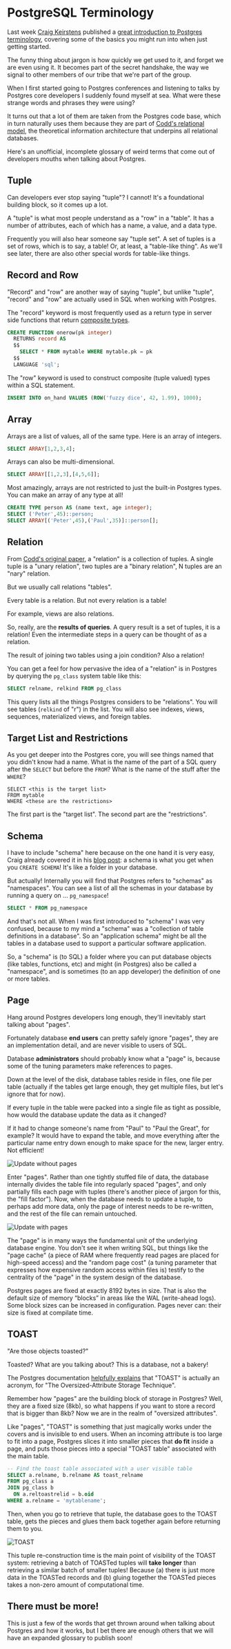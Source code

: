 # PostgreSQL Terminology

Last week [Craig Keirstens](https://www.crunchydata.com/blog/author/craig-kerstiens) published a [great introduction to Postgres terminology](https://www.crunchydata.com/blog/postgres-databases-and-schemas), covering some of the basics you might run into when just getting started.

The funny thing about jargon is how quickly we get used to it, and forget we are even using it. It becomes part of the secret handshake, the way we signal to other members of our tribe that we're part of the group.

When I first started going to Postgres conferences and listening to talks by Postgres core developers I suddenly found myself at sea. What were these strange words and phrases they were using?

It turns out that a lot of them are taken from the Postgres code base, which in turn naturally uses them because they are part of [Codd's relational model](https://twobithistory.org/2017/12/29/codd-relational-model.html), the  theoretical information architecture that underpins all relational databases.

Here's an unofficial, incomplete glossary of weird terms that come out of developers mouths when talking about Postgres.

## Tuple

Can developers ever stop saying "tuple"? I cannot! It's a foundational building block, so it comes up a lot. 

A "tuple" is what most people understand as a "row" in a "table". It has a number of attributes, each of which has a name, a value, and a data type.

Frequently you will also hear someone say "tuple set". A set of tuples is a set of rows, which is to say, a table! Or, at least, a "table-like thing". As we'll see later, there are also other special words for table-like things.

## Record and Row

"Record" and "row" are another way of saying "tuple", but unlike "tuple", "record" and "row" are actually used in SQL when working with Postgres.

The "record" keyword is most frequently used as a return type in server side functions that return [composite types](https://www.postgresql.org/docs/current/rowtypes.html). 

```sql
CREATE FUNCTION onerow(pk integer) 
  RETURNS record AS 
  $$ 
    SELECT * FROM mytable WHERE mytable.pk = pk
  $$ 
  LANGUAGE 'sql';
```

The "row" keyword is used to construct composite (tuple valued) types within a SQL statement.

```sql
INSERT INTO on_hand VALUES (ROW('fuzzy dice', 42, 1.99), 1000);
```

## Array

Arrays are a list of values, all of the same type. Here is an array of integers.

```sql
SELECT ARRAY[1,2,3,4];
```

Arrays can also be multi-dimensional.

```sql
SELECT ARRAY[[1,2,3],[4,5,6]];
```

Most amazingly, arrays are not restricted to just the built-in Postgres types. You can make an array of any type at all!

```sql
CREATE TYPE person AS (name text, age integer);
SELECT ('Peter',45)::person;
SELECT ARRAY[('Peter',45),('Paul',35)]::person[];
```

## Relation

From [Codd's original paper](https://twobithistory.org/2017/12/29/codd-relational-model.html), a "relation" is a collection of tuples. A single tuple is a "unary relation", two tuples are a "binary relation", N tuples are an "nary" relation. 

But we usually call relations "tables". 

Every table is a relation. But not every relation is a table!

For example, views are also relations.

So, really, are the **results of queries**. A query result is a set of tuples, it is a relation! Even the intermediate steps in a query can be thought of as a relation. 

The result of joining two tables using a join condition? Also a relation!

You can get a feel for how pervasive the idea of a "relation" is in Postgres by querying the `pg_class` system table like this:

```sql
SELECT relname, relkind FROM pg_class
```

This query lists all the things Postgres considers to be "relations". You will see tables (`relkind` of "r") in the list. You will also see indexes, views, sequences, materialized views, and foreign tables.

## Target List and Restrictions

As you get deeper into the Postgres core, you will see things named that you didn't know had a name. What is the name of the part of a SQL query after the `SELECT` but before the `FROM`? What is the name of the stuff after the `WHERE`?

```
SELECT <this is the target list>
FROM mytable
WHERE <these are the restrictions>
```

The first part is the "target list". The second part are the "restrictions".

## Schema

I have to include "schema" here because on the one hand it is very easy, Craig already covered it in his [blog post](https://www.crunchydata.com/blog/postgres-databases-and-schemas): a schema is what you get when you `CREATE SCHEMA`! It's like a folder in your database.

But actually! Internally you will find that Postgres refers to "schemas" as "namespaces". You can see a list of all the schemas in your database by running a query on ... `pg_namespace`!

```sql
SELECT * FROM pg_namespace
```

And that's not all. When I was first introduced to "schema" I was very confused, because to my mind a "schema" was a "collection of table definitions in a database". So an "application schema" might be all the tables in a database used to support a particular software application.

So, a "schema" is (to SQL) a folder where you can put database objects (like tables, functions, etc) and might (in Postgres) also be called a "namespace", and is sometimes (to an app developer) the definition of one or more tables.

## Page

Hang around Postgres developers long enough, they'll inevitably start talking about "pages". 

Fortunately database **end users** can pretty safely ignore "pages", they are an implementation detail, and are never visible to users of SQL.

Database **administrators** should probably know what a "page" is, because some of the tuning parameters make references to pages.

Down at the level of the disk, database tables reside in files, one file per table (actually if the tables get large enough, they get multiple files, but let's ignore that for now).

If every tuple in the table were packed into a single file as tight as possible, how would the database update the data as it changed? 

If it had to change someone's name from "Paul" to "Paul the Great", for example? It would have to expand the table, and move everything after the particular name entry down enough to make space for the new, larger entry. Not efficient!

![Update without pages](page1.jpg)

Enter "pages". Rather than one tightly stuffed file of data, the database internally divides the table file into regularly spaced "pages", and only partially fills each page with tuples (there's another piece of jargon for this, the "fill factor"). Now, when the database needs to update a tuple, to perhaps add more data, only the page of interest needs to be re-written, and the rest of the file can remain untouched.

![Update with pages](page2.jpg)

The "page" is in many ways the fundamental unit of the underlying database engine. You don't see it when writing SQL, but things like the "page cache" (a piece of RAM where frequently read pages are placed for high-speed access) and the "random page cost" (a tuning parameter that expresses how expensive random access within files is) testify to the centrality of the "page" in the system design of the database.

Postgres pages are fixed at exactly 8192 bytes in size.  That is also the default size of memory “blocks” in areas like the WAL (write-ahead logs).  Some block sizes can be increased in configuration. Pages never can: their size is fixed at compilate time.

## TOAST

"Are those objects toasted?" 

Toasted? What are you talking about? This is a database, not a bakery!

The Postgres documentation [helpfully explains](https://www.postgresql.org/docs/current/storage-toast.html) that "TOAST" is actually an acronym, for "The Oversized-Attribute Storage Technique". 

Remember how "pages" are the building block of storage in Postgres? Well, they are a fixed size (8kb), so what happens if you want to store a record that is bigger than 8kb? Now we are in the realm of "oversized attributes". 

Like "pages", "TOAST" is something that just magically works under the covers and is invisible to end users. When an incoming attribute is too large to fit into a page, Postgres slices it into smaller pieces that **do fit** inside a page, and puts those pieces into a special "TOAST table" associated with the main table. 

```sql
-- Find the toast table associated with a user visible table
SELECT a.relname, b.relname AS toast_relname 
FROM pg_class a 
JOIN pg_class b 
  ON a.reltoastrelid = b.oid 
WHERE a.relname = 'mytablename';
```

Then, when you go to retrieve that tuple, the database goes to the TOAST table, gets the pieces and glues them back together again before returning them to you. 

![TOAST](toast1.jpg)

This tuple re-construction time is the main point of visibility of the TOAST system: retrieving a batch of TOASTed tuples will **take longer** than retrieving a similar batch of smaller tuples! Because (a) there is just more data in the TOASTed records and (b) gluing together the TOASTed pieces takes a non-zero amount of computational time.

## There must be more!

This is just a few of the words that get thrown around when talking about Postgres and how it works, but I bet there are enough others that we will have an expanded glossary to publish soon! 

